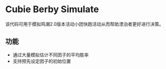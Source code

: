 <h1>Cubie Berby Simulate</h1>

该代码可用于模拟鸣潮2.0版本活动小团快跑活动从而帮助漂泊者更好进行决策。

## 功能
* 通过大量模拟估计不同团子的平均胜率
* 支持预先设定团子的初始位置

